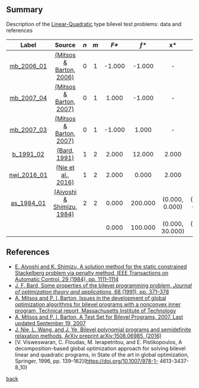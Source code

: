 ##  Summary

Description of the [Linear-Quadratic](LP-QP-problems) type bilevel test problems: data and references

| Label                        | Source                                                      |  _n_  |  _m_  |   _F*_    |   _f*_   |       __x*__      |               __y*__             |
| :--------------------------: |:-----------------------------------------------------------:|:-----:|:-----:|:---------:|:--------:|:-----------------:|:--------------------------------:|
| [mb_2006_01](LP-QP/mb_2006_01)     | [(Mitsos & Barton, 2006)][Mitsos & Barton, 2006]            |  0    |   1   |  -1.000   | -1.000   | -                 | -1.000                           |
| [mb_2007_04](LP-QP/mb_2007_04)     | [(Mitsos & Barton, 2007)][Mitsos & Barton, 2007]            |  0    |   1   |  1.000    | -1.000   | -                 | 1.000                            |
| [mb_2007_03](LP-QP/mb_2007_03)     | [(Mitsos & Barton, 2007)][Mitsos & Barton, 2007]            |  0    |   1   |  -1.000   | 1.000    | -                 | -1.000                           |
| [b_1991_02](LP-QP/b_1991_02)       | [(Bard, 1991)][Bard, 1991]                                  |  1    |   2   |  2.000    | 12.000   | 2.000             | (6.000, 0.000)                   |
| [nwj_2016_01](LP-QP/nwj_2016_01)   | [(Nie et al., 2016)][Nie et al., 2016]                      |  1    |   2   |  2.000    | 0.000    | 2.000             | (0.000, 0.000)                   |
| [as_1984_01](LP-QP/as_1984_01)     | [(Aiyoshi & Shimizu, 1984)][Aiyoshi & Shimizu, 1984]        |  2    |   2   |  0.000    | 200.000  | (0.000, 0.000)    | (-10.000, -10.000)               |
|                              |                                                             |       |       |  0.000    | 100.000  | (0.000, 30.000)   | (-10.000, 10.000)                |


##  References

 - [E. Aiyoshi and K. Shimizu, A solution method for the static constrained Stackelberg problem via penalty method, IEEE Transactions on Automatic Control, 29 (1984), pp. 1111–1114](https://doi.org/10.1109/TAC.1984.1103455)
 - [J. F. Bard, Some properties of the bilevel programming problem, *Journal of optimization theory and applications*, 68 (1991), pp. 371–378](https://doi.org/10.1007/BF00941574)
 - [A. Mitsos and P. I. Barton, Issues in the development of global optimization algorithms for bilevel programs with a nonconvex inner program, Technical report, Massachusetts Institute of Technology](https://yoric.mit.edu/sites/default/files/documents/bilevelissues.pdf)
 - [A. Mitsos and P. I. Barton, A Test Set for Bilevel Programs, 2007. Last updated September 19, 2007](https://www.researchgate.net/publication/228455291_A_test_set_for_bilevel_programs)
 - [J. Nie, L. Wang, and J. Ye, Bilevel polynomial programs and semidefinite relaxation methods, ArXiv preprint arXiv:1508.06985, (2016)](https://arxiv.org/pdf/1508.06985v3.pdf)
 - [V. Visweswaran, C. Floudas, M. Ierapetritou, and E. Pistikopoulos, A decomposition-based global optimization approach for solving bilevel linear and quadratic programs, in State of the art in global optimization, Springer, 1996, pp. 139–162](https://doi.org/10.1007/978-1- 4613-3437-8_10)

 [back](index)

[Aiyoshi & Shimizu, 1984]: https://doi.org/10.1109/TAC.1984.1103455
[Bard, 1991]: https://doi.org/10.1007/BF00941574
[Mitsos & Barton, 2006]: https://yoric.mit.edu/sites/default/files/documents/bilevelissues.pdf
[Mitsos & Barton, 2007]: https://www.researchgate.net/publication/228455291_A_test_set_for_bilevel_programs
[Nie et al., 2016]: https://arxiv.org/pdf/1508.06985v3.pdf
[Visweswaran et al., 1996]: https://doi.org/10.1007/978-1-4613-3437-8_10
